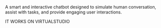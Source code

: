 A smart and interactive chatbot designed to simulate human conversation, assist with tasks, and provide engaging user interactions.



IT WORKS ON VIRTUALSTUDIO
